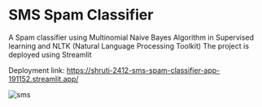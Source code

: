 # SMS Spam Classifier

A Spam classifier using Multinomial Naive Bayes Algorithm in Supervised learning and NLTK (Natural Language Processing Toolkit)
The project is deployed using Streamlit

Deployment link: https://shruti-2412-sms-spam-classifier-app-191152.streamlit.app/

![sms](https://github.com/shruti-2412/MindWave/assets/99483160/ce69370c-19db-4987-b261-6fceaa814ec5)
